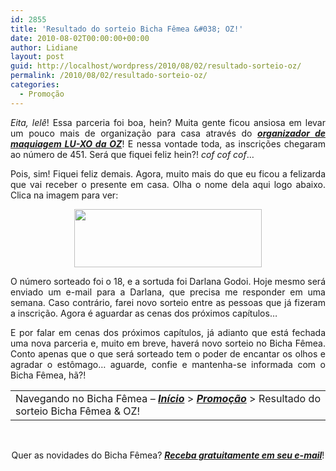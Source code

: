 ```yaml
---
id: 2855
title: 'Resultado do sorteio Bicha Fêmea &#038; OZ!'
date: 2010-08-02T00:00:00+00:00
author: Lidiane
layout: post
guid: http://localhost/wordpress/2010/08/02/resultado-sorteio-oz/
permalink: /2010/08/02/resultado-sorteio-oz/
categories:
  - Promoção
---
```

<p style="text-align: justify;">
  <em>Eita, lelê</em>! Essa parceria foi boa, hein? Muita gente ficou ansiosa em levar um pouco mais de organização para casa através do <strong><em><a href="http://www.trololodemulher.com.br/2010/07/19/sorteio-bicha-femea-oz/" target="_self">organizador de maquiagem LU-XO da OZ</a></em></strong>! E nessa vontade toda, as inscrições chegaram ao número de 451. Será que fiquei feliz hein?! <em>cof cof cof</em>…
</p>

<!--more-->

<p style="text-align: justify;">
  Pois, sim! Fiquei feliz demais. Agora, muito mais do que eu ficou a felizarda que vai receber o presente em casa. Olha o nome dela aqui logo abaixo. Clica na imagem para ver:
</p>

<p style="text-align: center;">
  <a href="http://www.trololodemulher.com.br/blog/wp-content/uploads/2010/07/Resultado-sorteio-parceria-Bicha-Femea-OZ.jpg"><img class="size-medium wp-image-5010   aligncenter" title="Resultado sorteio parceria Bicha Fêmea & OZ!" src="http://www.trololodemulher.com.br/blog/wp-content/uploads/2010/07/Resultado-sorteio-parceria-Bicha-Femea-OZ-300x93.jpg" alt="" width="300" height="93" /></a>
</p>

<p style="text-align: justify;">
  O número sorteado foi o 18, e a sortuda foi Darlana Godoi. Hoje mesmo será enviado um e-mail para a Darlana, que precisa me responder em uma semana. Caso contrário, farei novo sorteio entre as pessoas que já fizeram a inscrição. Agora é aguardar as cenas dos próximos capítulos…
</p>

<p style="text-align: justify;">
  E por falar em cenas dos próximos capítulos, já adianto que está fechada uma nova parceria e, muito em breve, haverá novo sorteio no Bicha Fêmea. Conto apenas que o que será sorteado tem o poder de encantar os olhos e agradar o estômago… aguarde, confie e mantenha-se informada com o Bicha Fêmea, hã?!
</p>

<table style="text-align: justify;" border="0" cellspacing="0" cellpadding="0" width="600">
  <tr>
    <td width="600" valign="top">
      Navegando no Bicha Fêmea – <strong><em><a href="http://www.trololodemulher.com.br/">Início</a></em></strong> > <strong><em><a href="http://www.trololodemulher.com.br/category/promocao/">Promoção</a></em></strong> > Resultado do sorteio Bicha Fêmea & OZ!
    </td>
  </tr>
</table>

<p style="text-align: center;">
   
</p>

<p style="text-align: center;">
  Quer as novidades do Bicha Fêmea? <strong><em><a href="http://feedburner.google.com/fb/a/mailverify?uri=blogbichafemea&loc=pt_BR">Receba gratuitamente em seu e-mail</a></em></strong>!
</p>